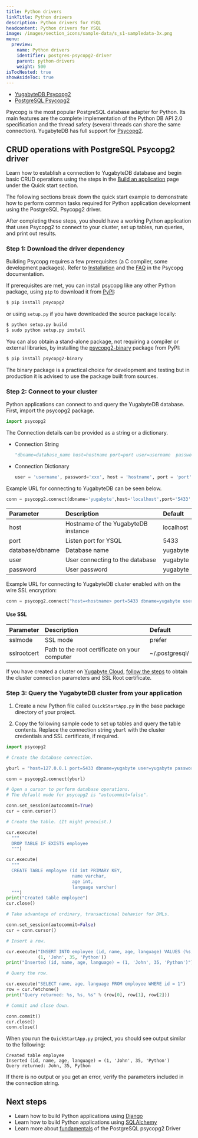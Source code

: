 ```yaml
---
title: Python drivers
linkTitle: Python drivers
description: Python drivers for YSQL
headcontent: Python drivers for YSQL
image: /images/section_icons/sample-data/s_s1-sampledata-3x.png
menu:
  preview:
    name: Python drivers
    identifier: postgres-psycopg2-driver
    parent: python-drivers
    weight: 500
isTocNested: true
showAsideToc: true
---
```


<ul class="nav nav-tabs-alt nav-tabs-yb">

  <li >
    <a href="/preview/drivers-orms/python/yugabyte-psycopg2" class="nav-link">
      <i class="icon-java-bold" aria-hidden="true"></i>
      YugabyteDB Psycopg2
    </a>
  </li>

  <li >
    <a href="/preview/drivers-orms/python/postgres-psycopg2" class="nav-link active">
      <i class="icon-postgres" aria-hidden="true"></i>
      PostgreSQL Psycopg2
    </a>
  </li>

</ul>

Psycopg is the most popular PostgreSQL database adapter for Python. Its main features are the complete implementation of the Python DB API 2.0 specification and the thread safety (several threads can share the same connection). YugabyteDB has full support for [Psycopg2](https://www.psycopg.org/).

## CRUD operations with PostgreSQL Psycopg2 driver

Learn how to establish a connection to YugabyteDB database and begin basic CRUD operations using the steps in the [Build an application](/preview/quick-start/build-apps/python/ysql-psycopg2/) page under the Quick start section.

The following sections break down the quick start example to demonstrate how to perform common tasks required for Python application development using the PostgreSQL Psycopg2 driver.

After completing these steps, you should have a working Python application that uses Psycopg2 to connect to your cluster, set up tables, run queries, and print out results.

### Step 1: Download the driver dependency

Building Psycopg requires a few prerequisites (a C compiler, some development packages). Refer to [Installation](https://www.psycopg.org/docs/install.html#install-from-source) and the [FAQ](https://www.psycopg.org/docs/faq.html#faq-compile) in the Psycopg documentation.

If prerequisites are met, you can install psycopg like any other Python package, using ``pip`` to download it from [PyPI](https://pypi.org/project/psycopg2/):

```sh
$ pip install psycopg2
```

or using ``setup.py`` if you have downloaded the source package locally:

```sh
$ python setup.py build
$ sudo python setup.py install
```

You can also obtain a stand-alone package, not requiring a compiler or external libraries, by installing the [psycopg2-binary](https://pypi.org/project/psycopg2-binary/) package from PyPI:

```sh
$ pip install psycopg2-binary
```

The binary package is a practical choice for development and testing but in production it is advised to use the package built from sources.

### Step 2: Connect to your cluster

Python applications can connect to and query the YugabyteDB database. First, import the psycopg2 package.

```python
import psycopg2
```

The Connection details can be provided as a string or a dictionary.

- Connection String

  ```python
  "dbname=database_name host=hostname port=port user=username  password=password"
  ```

- Connection Dictionary

  ```python
  user = 'username', password='xxx', host = 'hostname', port = 'port', dbname = 'database_name'
  ```

Example URL for connecting to YugabyteDB can be seen below.

```python
conn = psycopg2.connect(dbname='yugabyte',host='localhost',port='5433',user='yugabyte',password='yugabyte')
```

| Parameter | Description | Default |
| :---------- | :---------- | :------ |
| host  | Hostname of the YugabyteDB instance | localhost
| port |  Listen port for YSQL | 5433
| database/dbname | Database name | yugabyte
| user | User connecting to the database | yugabyte
| password | User password | yugabyte

Example URL for connecting to YugabyteDB cluster enabled with on the wire SSL encryption:

```python
conn = psycopg2.connect("host=<hostname> port=5433 dbname=yugabyte user=<username> password=<password> sslmode=verify-full sslrootcert=/Users/my-user/Downloads/root.crt")
```

#### Use SSL

| Parameter | Description | Default |
| :---------- | :---------- | :------ |
| sslmode | SSL mode  | prefer
| sslrootcert | Path to the root certificate on your computer | ~/.postgresql/

If you have created a cluster on [Yugabyte Cloud](https://www.yugabyte.com/cloud/), [follow the steps](/preview/yugabyte-cloud/cloud-connect/connect-applications/) to obtain the cluster connection parameters and SSL Root certificate.

### Step 3: Query the YugabyteDB cluster from your application

1. Create a new Python file called `QuickStartApp.py` in the base package directory of your project.

1. Copy the following sample code to set up tables and query the table contents. Replace the connection string `yburl` with the cluster credentials and SSL certificate, if required.

```python
import psycopg2

# Create the database connection.

yburl = "host=127.0.0.1 port=5433 dbname=yugabyte user=yugabyte password=yugabyte"

conn = psycopg2.connect(yburl)

# Open a cursor to perform database operations.
# The default mode for psycopg2 is "autocommit=false".

conn.set_session(autocommit=True)
cur = conn.cursor()

# Create the table. (It might preexist.)

cur.execute(
  """
  DROP TABLE IF EXISTS employee
  """)

cur.execute(
  """
  CREATE TABLE employee (id int PRIMARY KEY,
                         name varchar,
                         age int,
                         language varchar)
  """)
print("Created table employee")
cur.close()

# Take advantage of ordinary, transactional behavior for DMLs.

conn.set_session(autocommit=False)
cur = conn.cursor()

# Insert a row.

cur.execute("INSERT INTO employee (id, name, age, language) VALUES (%s, %s, %s, %s)",
            (1, 'John', 35, 'Python'))
print("Inserted (id, name, age, language) = (1, 'John', 35, 'Python')")

# Query the row.

cur.execute("SELECT name, age, language FROM employee WHERE id = 1")
row = cur.fetchone()
print("Query returned: %s, %s, %s" % (row[0], row[1], row[2]))

# Commit and close down.

conn.commit()
cur.close()
conn.close()
```

When you run the `QuickStartApp.py` project, you should see output similar to the following:

```text
Created table employee
Inserted (id, name, age, language) = (1, 'John', 35, 'Python')
Query returned: John, 35, Python
```

If there is no output or you get an error, verify the parameters included in the connection string.

## Next steps

- Learn how to build Python applications using [Django](/preview/drivers-orms/python/django/)
- Learn how to build Python applications using [SQLAlchemy](/preview/drivers-orms/python/sqlalchemy/)
- Learn more about [fundamentals](../../../reference/drivers/python/postgres-psycopg2-reference/) of the PostgreSQL psycopg2 Driver
